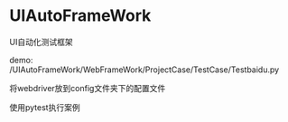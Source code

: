 # UIAutoFrameWork
UI自动化测试框架

demo: /UIAutoFrameWork/WebFrameWork/ProjectCase/TestCase/Testbaidu.py

将webdriver放到config文件夹下的配置文件

使用pytest执行案例

